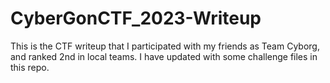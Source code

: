 # CyberGonCTF_2023-Writeup
This is the CTF writeup that I participated with my friends as Team Cyborg, and ranked 2nd in local teams. 
I have updated with some challenge files in this repo. 
